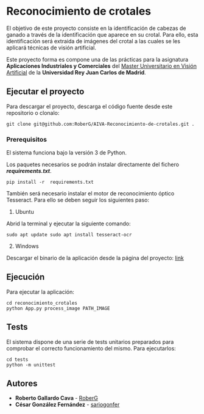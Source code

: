 # Reconocimiento de crotales

El objetivo de este proyecto consiste en la identificación de cabezas de ganado a través de la identificación que aparece en su crotal. Para ello, esta identificación será extraida de imágenes del crotal a las cuales se les aplicará técnicas de visión artificial.

Este proyecto forma es compone una de las prácticas para la asignatura __Aplicaciones Industriales y Comerciales__ del [Master Universitario en Visión Artificial](https://mastervisionartificial.es) de la **Universidad Rey Juan Carlos de Madrid**.

## Ejecutar el proyecto

Para descargar el proyecto, descarga el código fuente desde este repositorio o clonalo:

```
git clone git@github.com:RoberG/AIVA-Reconocimiento-de-crotales.git .
```

### Prerequisitos

El sistema funciona bajo la versión 3 de Python. 

Los paquetes necesarios se podrán instalar directamente del fichero **_requirements.txt_**.

```
pip install -r  requirements.txt
```

También será necesario instalar el motor de reconocimiento óptico Tesseract. Para ello se deben seguir los siguientes paso:

1. Ubuntu

Abrid la terminal y ejecutar la siguiente comando:

```
sudo apt update sudo apt install tesseract-ocr
```

2. Windows

Descargar el binario de la aplicación desde la página del proyecto: [link](https://tesseract-ocr.github.io/tessdoc/Downloads)

## Ejecución

Para ejecutar la aplicación:

``` 
cd reconocimiento_crotales
python App.py process_image PATH_IMAGE
``` 

## Tests

El sistema dispone de una serie de tests unitarios preparados para comprobar el correcto funcionamiento del mismo. Para ejecutarlos:

```
cd tests
python -m unittest 
```

## Autores

* **Roberto Gallardo Cava** - [RoberG](https://github.com/RoberG)
* **César González Fernández** - [sariogonfer](https://github.com/sariogonfer)
